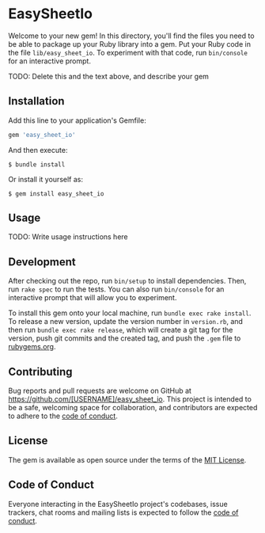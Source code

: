 # EasySheetIo

Welcome to your new gem! In this directory, you'll find the files you need to be able to package up your Ruby library into a gem. Put your Ruby code in the file `lib/easy_sheet_io`. To experiment with that code, run `bin/console` for an interactive prompt.

TODO: Delete this and the text above, and describe your gem

## Installation

Add this line to your application's Gemfile:

```ruby
gem 'easy_sheet_io'
```

And then execute:

    $ bundle install

Or install it yourself as:

    $ gem install easy_sheet_io

## Usage

TODO: Write usage instructions here

## Development

After checking out the repo, run `bin/setup` to install dependencies. Then, run `rake spec` to run the tests. You can also run `bin/console` for an interactive prompt that will allow you to experiment.

To install this gem onto your local machine, run `bundle exec rake install`. To release a new version, update the version number in `version.rb`, and then run `bundle exec rake release`, which will create a git tag for the version, push git commits and the created tag, and push the `.gem` file to [rubygems.org](https://rubygems.org).

## Contributing

Bug reports and pull requests are welcome on GitHub at https://github.com/[USERNAME]/easy_sheet_io. This project is intended to be a safe, welcoming space for collaboration, and contributors are expected to adhere to the [code of conduct](https://github.com/[USERNAME]/easy_sheet_io/blob/master/CODE_OF_CONDUCT.md).

## License

The gem is available as open source under the terms of the [MIT License](https://opensource.org/licenses/MIT).

## Code of Conduct

Everyone interacting in the EasySheetIo project's codebases, issue trackers, chat rooms and mailing lists is expected to follow the [code of conduct](https://github.com/[USERNAME]/easy_sheet_io/blob/master/CODE_OF_CONDUCT.md).
